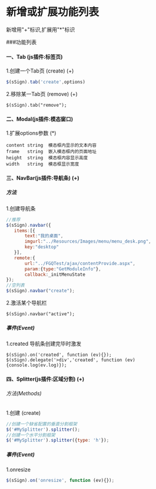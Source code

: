 新增或扩展功能列表
====================
新增用"+"标识,扩展用"*"标识

###功能列表
#### 一、Tab (js插件:标签页)
1.创建一个Tab页 (create) (+)
```javascript
$(sSign).tab('create',options)
```
2.移除某一Tab页 (remove) (+)
```javasctipt
$(sSign).tab("remove");
```
#### 二、Modal(js插件:模态窗口)
1.扩展options参数 (*)

	content string	模态框内显示的文本内容
	frame	string	嵌入模态框内的页面地址
	height	string	模态框内容显示高度
	width	string	模态框显示宽度
#### 三、NavBar(js插件:导航条) (+)
##### 方法
1.创建导航条
```javascript
//推荐
$(sSign).navbar({
   items:[{
       text:"我的桌面",
       imgurl:"../Resources/Images/menu/menu_desk.png",
       key:"desktop"
   }],
   remote:{
       url:"../FGQTest/ajax/contentProvide.aspx",
       param:{type:"GetModuleInfo"},
       callback:_initMenuState
});
//空列表
$(sSign).navbar("create");
```
2.激活某个导航栏
```javasctipt
$(sSign).navbar("active");
```
##### 事件(Event)
1.created 导航条创建完毕时激发
```javasctipt
$(sSign).on('created', function (ev){});
$(sSign).delegate('>div','created', function (ev){console.log(ev.log)});
```
#### 四、Splitter(js插件:区域分割) (+)
###### 方法(Methods)
1.创建 (create)
```javascript
//创建一个缺省配置的垂直分割框架 
$('#MySplitter').splitter();
//创建一个水平分割框架
$('#MySplitter').splitter({type: 'h'});
```

##### 事件(Event)
1.onresize
```javascript
$(sSign).on('onresize', function (ev){});
```